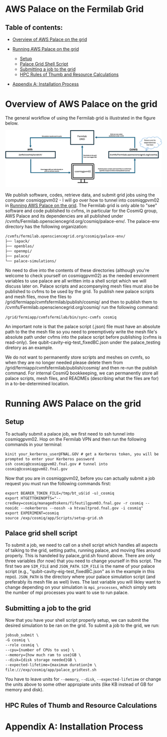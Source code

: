 # AWS Palace on the Fermilab Grid

## Table of contents: 
- [Overview of AWS Palace on the grid](#overview-of-aws-palace-on-the-grid)
- [Running AWS Palace on the grid](#running-aws-palace-on-the-grid)
    - [Setup](##setup)
    - [Palace Grid Shell Script](##palace-grid-shell-script)
    - [Submitting a job to the grid](##submitting-a-job-to-the-grid)
    - [HPC Rules of Thumb and Resource Calculations](##hpc-rules-of-thumb-and-resource-calculations)

- [Appendix A: Installation Process](#appendix-a-installation-process)
  
# Overview of AWS Palace on the grid

The general workflow of using the Fermilab grid is illustrated in the figure below. 

![Logo](Figures/palace-grid-flowchart.jpg)

We publish software, codes, retrieve data, and submit grid jobs using the computer cosmiqgpvm02 - I will go over how to tunnel into cosmiqgpvm02 in [Running AWS Palace on the grid](#running-aws-palace-on-the-grid). The Fermilab grid is only able to "see" software and code published to cvfms, in particular for the CosmiQ group, AWS Palace and its dependencies are all published under /cvmfs/Fermilab.opensciencegrid.org/cosmiq/palace-env/. The palace-env directory has the following organization:

```
/cvmfs/fermilab.opensciencegrid.org/cosmiq/palace-env/
├── lapack/
├── openblas/
├── openmpi/
├── palace/
└── palace-simulations/
```

No need to dive into the contents of these directories (although you're welcome to check yourself on cosmiqgpvm02) as the needed environment variables to use palace are all written into a shell script which we will discuss later on. Palace scripts and accompanying mesh files must also be published to cvfms to be used by the grid. To publish new palace scripts and mesh files, move the files to /grid/fermiapp/cvmfsfermilab/publish/cosmiq/ and then to publish them to /cvmfs/Fermilab.opensciencegrid.org/cosmiq/ run the following command:

```/grid/fermiapp/cvmfsfermilab/bin/sync-cvmfs cosmiq```

An important note is that the palace script (.json) file must have an absolute path to the the mesh file so you need to preemptively write the mesh file's absolute path under cvfms into the palace script before publishing (cvfms is read-only). See qubit-cavity-eig-test_fixedBC.json under the palace_testing diretory as an example. 

We do not want to permanently store scripts and meshes on cvmfs, so when they are no longer needed please delete them from /grid/fermiapp/cvmfsfermilab/publish/cosmiq/ and then re-run the publish command. For internal CosmiQ bookkeeping, we can permanently store all palace scripts, mesh files, and READMEs (describing what the files are for) in a to-be-determined location. 

# Running AWS Palace on the grid
## Setup
To actually submit a palace job, we first need to ssh tunnel into cosmiqgpvm02. Hop on the Fermilab VPN and then run the following commands in your terminal:

```
kinit your_kerberos_user@FNAL.GOV # get a Kerberos token, you will be prompted to enter your Kerberos password
ssh cosmiq@cosmiqgpvm02.fnal.gov # tunnel into cosmiq@cosmiqgpvm02.fnal.gov
```

Now that you are in cosmiqgpvm02, before you can actually submit a job request you must run the following commands first:

```
export BEARER_TOKEN_FILE=/tmp/bt_u$(id -u)_cosmiq
export HTGETTOKENOPTS="--credkey=cosmiq/managedtokens/fifeutilgpvm03.fnal.gov -r cosmiq --nooidc --nokerberos --nossh -a htvaultprod.fnal.gov -i cosmiq"
export EXPERIMENT=cosmiq
source /exp/cosmiq/app/Scripts/setup-grid.sh
```

## Palace grid shell script
To submit a job, we need to call on a shell script which handles all aspects of talking to the grid, setting paths, running palace, and moving files around properly. This is handeled by palace_grid.sh found above. There are only three variables (for now) that you need to change yourself in this script. The first two are ```SIM_FILE``` and ```JSON_PATH```. ```SIM_FILE``` is the name of your palace script (e.g., "qubit-cavity-eig-test_fixedBC.json" as in the example in this repo). ```JSON_PATH``` is the directory where your palace simulation script (and preferably its mesh file as well) lives. The last variable you will likley want to change depending on your simulation is ```mpi_processes```, which simply sets the number of mpi processes you want to use to run palace. 

## Submitting a job to the grid

Now that you have your shell script properly setup, we can submit the desired simulation to be ran on the grid. To submit a job to the grid, we run:

```
jobsub_submit \
-G cosmiq \
--role cosmiq \
--cpu={number of CPUs to use} \
--memory={how much ram to use}GB \
--disk={disk storage needed}GB \
--expected-lifetime={maximum duration}m \
file:///exp/cosmiq/app/palace_gridtest.sh 
```
You have to leave units for ```--memory```, ```--disk```, ```--expected-lifetime``` or change the units above to some other appropiate units (like KB instead of GB for memory and disk). 

## HPC Rules of Thumb and Resource Calculations

# Appendix A: Installation Process 

